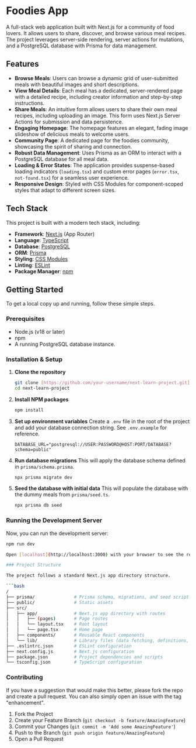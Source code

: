 # Foodies App

A full-stack web application built with Next.js for a community of food lovers. It allows users to share, discover, and browse various meal recipes. The project leverages server-side rendering, server actions for mutations, and a PostgreSQL database with Prisma for data management.

## Features

- **Browse Meals**: Users can browse a dynamic grid of user-submitted meals with beautiful images and short descriptions.
- **View Meal Details**: Each meal has a dedicated, server-rendered page with a detailed recipe, including creator information and step-by-step instructions.
- **Share Meals**: An intuitive form allows users to share their own meal recipes, including uploading an image. This form uses Next.js Server Actions for submission and data persistence.
- **Engaging Homepage**: The homepage features an elegant, fading image slideshow of delicious meals to welcome users.
- **Community Page**: A dedicated page for the foodies community, showcasing the spirit of sharing and connection.
- **Robust Data Management**: Uses Prisma as an ORM to interact with a PostgreSQL database for all meal data.
- **Loading & Error States**: The application provides suspense-based loading indicators (`loading.tsx`) and custom error pages (`error.tsx`, `not-found.tsx`) for a seamless user experience.
- **Responsive Design**: Styled with CSS Modules for component-scoped styles that adapt to different screen sizes.

## Tech Stack

This project is built with a modern tech stack, including:

- **Framework**: [Next.js](https://nextjs.org/) (App Router)
- **Language**: [TypeScript](https://www.typescriptlang.org/)
- **Database**: [PostgreSQL](https://www.postgresql.org/)
- **ORM**: [Prisma](https://www.prisma.io/)
- **Styling**: [CSS Modules](https://github.com/css-modules/css-modules)
- **Linting**: [ESLint](https://eslint.org/)
- **Package Manager**: [npm](https://www.npmjs.com/)

## Getting Started

To get a local copy up and running, follow these simple steps.

### Prerequisites

- Node.js (v18 or later)
- npm
- A running PostgreSQL database instance.

### Installation & Setup

1. **Clone the repository**

   ```sh
   git clone [https://github.com/your-username/next-learn-project.git](https://github.com/your-username/next-learn-project.git)
   cd next-learn-project
   ```

2. **Install NPM packages**

   ```sh
   npm install
   ```

3. **Set up environment variables**
   Create a `.env` file in the root of the project and add your database connection string. See `.env.example` for reference.

   ```env
   DATABASE_URL="postgresql://USER:PASSWORD@HOST:PORT/DATABASE?schema=public"
   ```

4. **Run database migrations**
   This will apply the database schema defined in `prisma/schema.prisma`.

   ```sh
   npx prisma migrate dev
   ```

5. **Seed the database with initial data**
   This will populate the database with the dummy meals from `prisma/seed.ts`.

   ```sh
   npx prisma db seed
   ```

### Running the Development Server

Now, you can run the development server:

````bash
npm run dev

Open [localhost](http://localhost:3000) with your browser to see the result.

### Project Structure

The project follows a standard Next.js app directory structure.

```bash
/
├── prisma/               # Prisma schema, migrations, and seed script
├── public/               # Static assets
├── src/
│   ├── app/              # Next.js app directory with routes
│   │   ├── (pages)       # Page routes
│   │   └── layout.tsx    # Root layout
│   │   └── page.tsx      # Home page
│   ├── components/       # Reusable React components
│   └── lib/              # Library files (data fetching, definitions, etc.)
├── .eslintrc.json        # ESLint configuration
├── next.config.js        # Next.js configuration
├── package.json          # Project dependencies and scripts
└── tsconfig.json         # TypeScript configuration
````

### Contributing

If you have a suggestion that would make this better, please fork the repo and create a pull request. You can also simply open an issue with the tag "enhancement".

1. Fork the Project
2. Create your Feature Branch (`git checkout -b feature/AmazingFeature`)
3. Commit your Changes (`git commit -m 'Add some AmazingFeature'`)
4. Push to the Branch (`git push origin feature/AmazingFeature`)
5. Open a Pull Request
